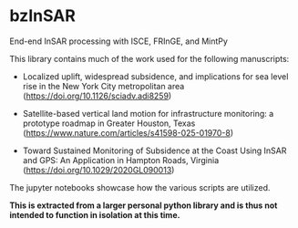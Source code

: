 # bzInSAR
End-end InSAR processing with ISCE, FRInGE, and MintPy

This library contains much of the work used for the following manuscripts:

- Localized uplift, widespread subsidence, and implications for sea level rise in the New York City metropolitan area (https://doi.org/10.1126/sciadv.adi8259)

- Satellite-based vertical land motion for infrastructure monitoring: a prototype roadmap in Greater Houston, Texas (https://www.nature.com/articles/s41598-025-01970-8)

- Toward Sustained Monitoring of Subsidence at the Coast Using InSAR and GPS: An Application in Hampton Roads, Virginia  (https://doi.org/10.1029/2020GL090013)

The jupyter notebooks showcase how the various scripts are utilized.

**This is extracted from a larger personal python library and is thus not intended to function in isolation at this time.**
